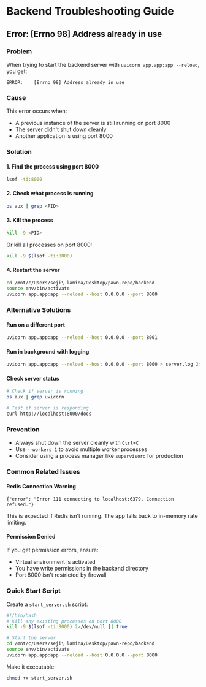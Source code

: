 # Backend Troubleshooting Guide

## Error: [Errno 98] Address already in use

### Problem
When trying to start the backend server with `uvicorn app.app:app --reload`, you get:
```
ERROR:    [Errno 98] Address already in use
```

### Cause
This error occurs when:
- A previous instance of the server is still running on port 8000
- The server didn't shut down cleanly
- Another application is using port 8000

### Solution

#### 1. Find the process using port 8000
```bash
lsof -ti:8000
```

#### 2. Check what process is running
```bash
ps aux | grep <PID>
```

#### 3. Kill the process
```bash
kill -9 <PID>
```
Or kill all processes on port 8000:
```bash
kill -9 $(lsof -ti:8000)
```

#### 4. Restart the server
```bash
cd /mnt/c/Users/seji\ lamina/Desktop/pawn-repo/backend
source env/bin/activate
uvicorn app.app:app --reload --host 0.0.0.0 --port 8000
```

### Alternative Solutions

#### Run on a different port
```bash
uvicorn app.app:app --reload --host 0.0.0.0 --port 8001
```

#### Run in background with logging
```bash
uvicorn app.app:app --reload --host 0.0.0.0 --port 8000 > server.log 2>&1 &
```

#### Check server status
```bash
# Check if server is running
ps aux | grep uvicorn

# Test if server is responding
curl http://localhost:8000/docs
```

### Prevention
- Always shut down the server cleanly with `Ctrl+C`
- Use `--workers 1` to avoid multiple worker processes
- Consider using a process manager like `supervisord` for production

### Common Related Issues

#### Redis Connection Warning
```
{"error": "Error 111 connecting to localhost:6379. Connection refused."}
```
This is expected if Redis isn't running. The app falls back to in-memory rate limiting.

#### Permission Denied
If you get permission errors, ensure:
- Virtual environment is activated
- You have write permissions in the backend directory
- Port 8000 isn't restricted by firewall

### Quick Start Script
Create a `start_server.sh` script:
```bash
#!/bin/bash
# Kill any existing processes on port 8000
kill -9 $(lsof -ti:8000) 2>/dev/null || true

# Start the server
cd /mnt/c/Users/seji\ lamina/Desktop/pawn-repo/backend
source env/bin/activate
uvicorn app.app:app --reload --host 0.0.0.0 --port 8000
```

Make it executable:
```bash
chmod +x start_server.sh
```